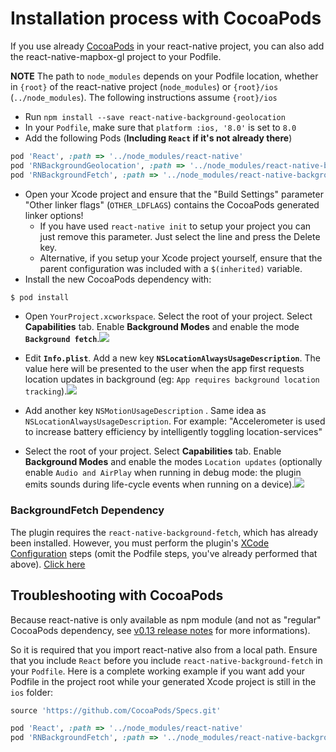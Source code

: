 # Installation process with CocoaPods

If you use already [CocoaPods](https://cocoapods.org/) in your react-native
project, you can also add the react-native-mapbox-gl project to your Podfile.

**NOTE** The path to `node_modules` depends on your Podfile location, whether in `{root}` of the react-native project (`node_modules`) or `{root}/ios` (`../node_modules`).  The following instructions assume `{root}/ios`

- Run `npm install --save react-native-background-geolocation`
- In your `Podfile`, make sure that `platform :ios, '8.0'` is set to `8.0`
- Add the following Pods (**Including `React` if it's not already there**)

```Ruby
pod 'React', :path => '../node_modules/react-native'
pod 'RNBackgroundGeolocation', :path => '../node_modules/react-native-background-geolocation/ios'
pod 'RNBackgroundFetch', :path => '../node_modules/react-native-background-fetch/ios'
```

- Open your Xcode project and ensure that the "Build Settings" parameter
   "Other linker flags" (`OTHER_LDFLAGS`) contains the CocoaPods generated
   linker options!
   * If you have used `react-native init` to setup your project you can just
     remove this parameter. Just select the line and press the Delete key.
   * Alternative, if you setup your Xcode project yourself, ensure that the
     parent configuration was included with a `$(inherited)` variable.
- Install the new CocoaPods dependency with:

```Bash
$ pod install
```

- Open `YourProject.xcworkspace`.  Select the root of your project.  Select **Capabilities** tab.  Enable **Background Modes** and enable the mode **`Background fetch`**.![](https://dl.dropboxusercontent.com/u/2319755/react-native-background-fetch/INSTALL/step6.png?dl=1)

- Edit **`Info.plist`**.  Add a new key **`NSLocationAlwaysUsageDescription`**.  The value here will be presented to the user when the app first requests location updates in background (eg: `App requires background location tracking`).![](https://www.dropbox.com/s/1hlneo42ybok0rc/react-native-background-geolocation-install-6.png?dl=1)

- Add another key `NSMotionUsageDescription` .  Same idea as `NSLocationAlwaysUsageDescription`.  For example:  "Accelerometer is used to increase battery efficiency by intelligently toggling location-services"

- Select the root of your project.  Select **Capabilities** tab.  Enable **Background Modes** and enable the modes `Location updates` (optionally enable `Audio and AirPlay` when running in debug mode:  the plugin emits sounds during life-cycle events when running on a device).![](https://www.dropbox.com/s/rn045iboqs7pe12/react-native-background-geolocation-install-7.png?dl=1)

### BackgroundFetch Dependency

The plugin requires the `react-native-background-fetch`, which has already been installed.  However, you must perform the plugin's [XCode Configuration](https://github.com/transistorsoft/react-native-background-fetch/blob/master/INSTALL-COCOAPODS.md#installation-process-with-cocoapods) steps (omit the Podfile steps, you've already performed that above).  [Click here](https://github.com/transistorsoft/react-native-background-fetch/blob/master/INSTALL-COCOAPODS.md#installation-process-with-cocoapods)

## Troubleshooting with CocoaPods

Because react-native is only available as npm module (and not as "regular"
CocoaPods dependency, see [v0.13 release notes](https://github.com/facebook/react-native/releases/tag/v0.13.0)
for more informations).

So it is required that you import react-native also from a local path.
Ensure that you include `React` before you include `react-native-background-fetch` in
your `Podfile`. Here is a complete working example if you want add your Podfile
in the project root while your generated Xcode project is still in the `ios`
folder:

```ruby
source 'https://github.com/CocoaPods/Specs.git'

pod 'React', :path => '../node_modules/react-native'
pod 'RNBackgroundFetch', :path => '../node_modules/react-native-background-fetch/ios'
```

